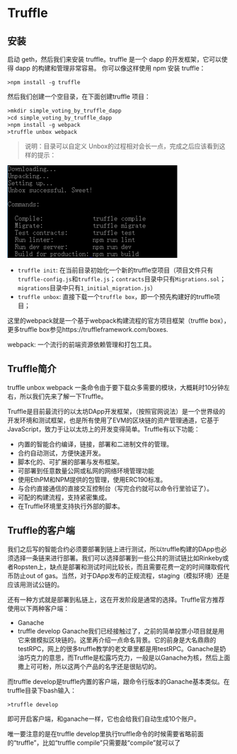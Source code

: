 # Truffle

## 安装
启动 geth，然后我们来安装 truffle。truffle 是一个 dapp 的开发框架，它可以使得 dapp 的构建和管理非常容易。
你可以像这样使用 npm 安装 truffle：
```
>npm install -g truffle
```
然后我们创建一个空目录，在下面创建truffle 项目：
```
>mkdir simple_voting_by_truffle_dapp
>cd simple_voting_by_truffle_dapp
>npm install -g webpack
>truffle unbox webpack
```
> 说明：目录可以自定义
Unbox的过程相对会长一点，完成之后应该看到这样的提示：

![](./truffle.png)

- `truffle init`: 在当前目录初始化一个新的truffle空项目（项目文件只有`truffle-config.js`和`truffle.js`；`contracts`目录中只有`Migrations.sol`；`migrations`目录中只有`1_initial_migration.js`）
- `truffle unbox`: 直接下载一个`truffle box`，即一个预先构建好的truffle项目；

 
这里的webpack就是一个基于webpack构建流程的官方项目框架（truffle box），更多truffle box参见https://truffleframework.com/boxes.

webpack: 一个流行的前端资源依赖管理和打包工具。

## Truffle简介

truffle unbox webpack 一条命令由于要下载众多需要的模块，大概耗时10分钟左右，所以我们先来了解一下Truffle。

Truffle是目前最流行的以太坊DApp开发框架，（按照官网说法）是一个世界级的开发环境和测试框架，也是所有使用了EVM的区块链的资产管理通道，它基于JavaScript，致力于让以太坊上的开发变得简单。Truffle有以下功能：
- 内置的智能合约编译，链接，部署和二进制文件的管理。
- 合约自动测试，方便快速开发。
- 脚本化的、可扩展的部署与发布框架。
- 可部署到任意数量公网或私网的网络环境管理功能
- 使用EthPM和NPM提供的包管理，使用ERC190标准。
- 与合约直接通信的直接交互控制台（写完合约就可以命令行里验证了）。
- 可配的构建流程，支持紧密集成。
- 在Truffle环境里支持执行外部的脚本。
##  Truffle的客户端

我们之后写的智能合约必须要部署到链上进行测试，所以truffle构建的DApp也必须选择一条链来进行部署。我们可以选择部署到一些公共的测试链比如Rinkeby或者Ropsten上，缺点是部署和测试时间比较长，而且需要花费一定的时间赚取假代币防止out of gas。当然，对于DApp发布的正规流程，staging（模拟环境）还是应该用测试公链的。

还有一种方式就是部署到私链上，这在开发阶段是通常的选择。Truffle官方推荐使用以下两种客户端：
- Ganache 
- truffle develop
Ganache我们已经接触过了，之前的简单投票小项目就是用它来做模拟区块链的。这里再介绍一点命名背景。它的前身是大名鼎鼎的testRPC，网上的很多truffle教学的老文章里都是用testRPC。Ganache是奶油巧克力的意思，而Truffle是松露巧克力，一般是以Ganache为核，然后上面撒上可可粉，所以这两个产品的名字还是很贴切的。

而truffle develop是truffle内置的客户端，跟命令行版本的Ganache基本类似。在truffle目录下bash输入：
```
>truffle develop
```
即可开启客户端，和ganache一样，它也会给我们自动生成10个账户。

唯一要注意的是在truffle develop里执行truffle命令的时候需要省略前面的“truffle”，比如“truffle compile”只需要敲“compile”就可以了


